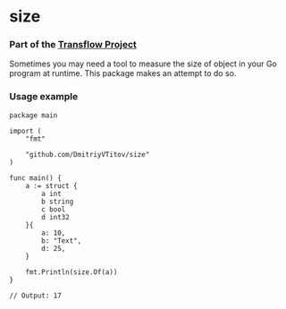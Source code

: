 # size

### Part of the [Transflow Project](http://transflow.ru/)

Sometimes you may need a tool to measure the size of object in your Go program at runtime. This package makes an attempt to do so.


### Usage example

```
package main

import (
	"fmt"

	"github.com/DmitriyVTitov/size"
)

func main() {
	a := struct {
		a int
		b string
		c bool
		d int32
	}{
		a: 10,
		b: "Text",
		d: 25,
	}

	fmt.Println(size.Of(a))
}

// Output: 17
```
